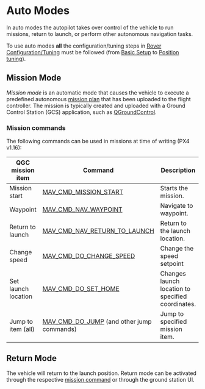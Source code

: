 # Auto Modes

In auto modes the autopilot takes over control of the vehicle to run missions, return to launch, or perform other autonomous navigation tasks.

To use auto modes **all** the configuration/tuning steps in [Rover Configuration/Tuning](../config_rover/index.md) must be followed (from [Basic Setup](../config_rover/basic_setup.html) to [Position tuning](../config_rover/position_tuning.md)).

## Mission Mode

_Mission mode_ is an automatic mode that causes the vehicle to execute a predefined autonomous [mission plan](../flying/missions.md) that has been uploaded to the flight controller.
The mission is typically created and uploaded with a Ground Control Station (GCS) application, such as [QGroundControl](https://docs.qgroundcontrol.com/master/en/).

### Mission commands

The following commands can be used in missions at time of writing (PX4 v1.16):

| QGC mission item    | Command                                                      | Description                                       |
| ------------------- | ------------------------------------------------------------ | ------------------------------------------------- |
| Mission start       | [MAV_CMD_MISSION_START](MAV_CMD_MISSION_START)               | Starts the mission.                               |
| Waypoint            | [MAV_CMD_NAV_WAYPOINT](MAV_CMD_NAV_WAYPOINT)                 | Navigate to waypoint.                             |
| Return to launch    | [MAV_CMD_NAV_RETURN_TO_LAUNCH][MAV_CMD_NAV_RETURN_TO_LAUNCH] | Return to the launch location.                    |
| Change speed        | [MAV_CMD_DO_CHANGE_SPEED][MAV_CMD_DO_CHANGE_SPEED]           | Change the speed setpoint                         |
| Set launch location | [MAV_CMD_DO_SET_HOME](MAV_CMD_DO_SET_HOME)                   | Changes launch location to specified coordinates. |
| Jump to item (all)  | [MAV_CMD_DO_JUMP][MAV_CMD_DO_JUMP] (and other jump commands) | Jump to specified mission item.                   |

[MAV_CMD_MISSION_START]: https://mavlink.io/en/messages/common.html#MAV_CMD_MISSION_START
[MAV_CMD_NAV_WAYPOINT]: https://mavlink.io/en/messages/common.html#MAV_CMD_NAV_WAYPOINT
[MAV_CMD_NAV_RETURN_TO_LAUNCH]: https://mavlink.io/en/messages/common.html#MAV_CMD_NAV_RETURN_TO_LAUNCH
[MAV_CMD_DO_CHANGE_SPEED]: https://mavlink.io/en/messages/common.html#MAV_CMD_DO_CHANGE_SPEED
[MAV_CMD_DO_SET_HOME]: https://mavlink.io/en/messages/common.html#MAV_CMD_DO_SET_HOME
[MAV_CMD_DO_JUMP]: https://mavlink.io/en/messages/common.html#MAV_CMD_DO_JUMP

## Return Mode

The vehicle will return to the launch position.
Return mode can be activated through the respective [mission command](#mission-commands) or through the ground station UI.
